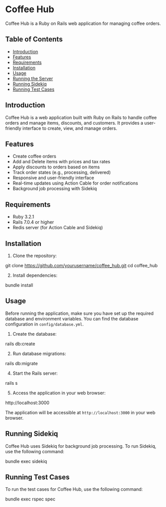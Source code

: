 # Coffee Hub

Coffee Hub is a Ruby on Rails web application for managing coffee orders.

## Table of Contents

- [Introduction](#introduction)
- [Features](#features)
- [Requirements](#requirements)
- [Installation](#installation)
- [Usage](#usage)
- [Running the Server](#running-the-server)
- [Running Sidekiq](#running-sidekiq)
- [Running Test Cases](#running-test-cases)

## Introduction

Coffee Hub is a web application built with Ruby on Rails to handle coffee orders and manage items, discounts, and customers. It provides a user-friendly interface to create, view, and manage orders.

## Features

- Create coffee orders
- Add and Delete items with prices and tax rates
- Apply discounts to orders based on items
- Track order states (e.g., processing, delivered)
- Responsive and user-friendly interface
- Real-time updates using Action Cable for order notifications
- Background job processing with Sidekiq

## Requirements

- Ruby 3.2.1
- Rails 7.0.4 or higher
- Redis server (for Action Cable and Sidekiq)

## Installation

1. Clone the repository:

git clone https://github.com/yourusername/coffee_hub.git
cd coffee_hub


2. Install dependencies:

bundle install


## Usage

Before running the application, make sure you have set up the required database and environment variables. You can find the database configuration in `config/database.yml`.

1. Create the database:

rails db:create


2. Run database migrations:

rails db:migrate


4. Start the Rails server:

rails s


5. Access the application in your web browser:

http://localhost:3000


The application will be accessible at `http://localhost:3000` in your web browser.

## Running Sidekiq

Coffee Hub uses Sidekiq for background job processing. To run Sidekiq, use the following command:

bundle exec sidekiq


## Running Test Cases

To run the test cases for Coffee Hub, use the following command:

bundle exec rspec spec
